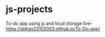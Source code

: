 # js-projects
To-do app using js and local storage
live- https://abhay23102003.github.io/To-Do-app/
